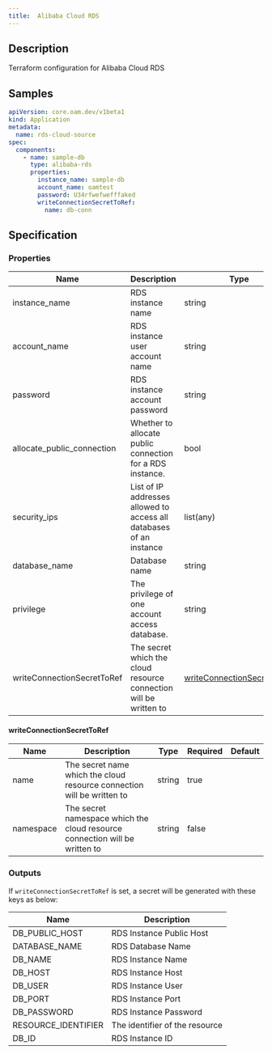 ```yaml
---
title:  Alibaba Cloud RDS
---
```


## Description

Terraform configuration for Alibaba Cloud RDS

## Samples

```yaml
apiVersion: core.oam.dev/v1beta1
kind: Application
metadata:
  name: rds-cloud-source
spec:
  components:
    - name: sample-db
      type: alibaba-rds
      properties:
        instance_name: sample-db
        account_name: oamtest
        password: U34rfwefwefffaked
        writeConnectionSecretToRef:
          name: db-conn
```

## Specification


### Properties

 Name | Description | Type | Required | Default 
 ------------ | ------------- | ------------- | ------------- | ------------- 
 instance_name | RDS instance name | string | true |  
 account_name | RDS instance user account name | string | true |  
 password | RDS instance account password | string | true |  
 allocate_public_connection | Whether to allocate public connection for a RDS instance. | bool | true |  
 security_ips | List of IP addresses allowed to access all databases of an instance | list(any) | true |  
 database_name | Database name | string | true |  
 privilege | The privilege of one account access database. | string | true |  
 writeConnectionSecretToRef | The secret which the cloud resource connection will be written to | [writeConnectionSecretToRef](#writeConnectionSecretToRef) | false |  


#### writeConnectionSecretToRef

 Name | Description | Type | Required | Default 
 ------------ | ------------- | ------------- | ------------- | ------------- 
 name | The secret name which the cloud resource connection will be written to | string | true |  
 namespace | The secret namespace which the cloud resource connection will be written to | string | false |  


### Outputs

If `writeConnectionSecretToRef` is set, a secret will be generated with these keys as below:

 Name | Description 
 ------------ | ------------- 
 DB_PUBLIC_HOST | RDS Instance Public Host
 DATABASE_NAME | RDS Database Name
 DB_NAME | RDS Instance Name
 DB_HOST | RDS Instance Host
 DB_USER | RDS Instance User
 DB_PORT | RDS Instance Port
 DB_PASSWORD | RDS Instance Password
 RESOURCE_IDENTIFIER | The identifier of the resource
 DB_ID | RDS Instance ID
